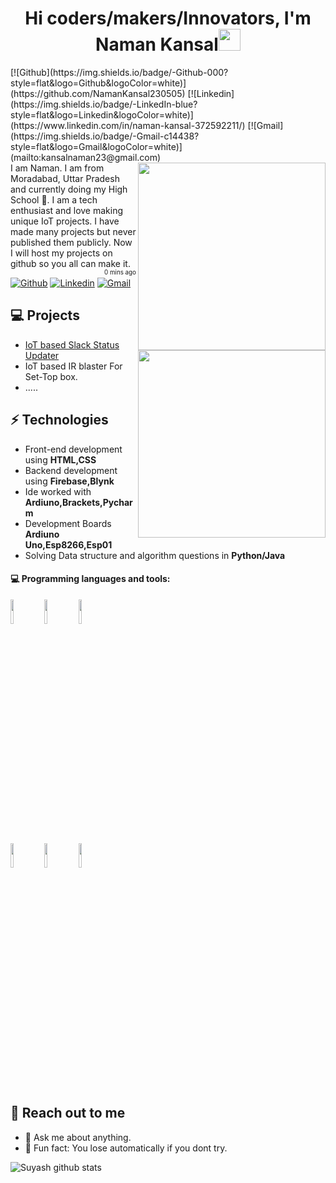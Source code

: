 <h1 align="center">Hi coders/makers/Innovators, I'm Naman Kansal<img src="https://media.giphy.com/media/hvRJCLFzcasrR4ia7z/giphy.gif" width="35"></h1>
[![Github](https://img.shields.io/badge/-Github-000?style=flat&logo=Github&logoColor=white)](https://github.com/NamanKansal230505)
[![Linkedin](https://img.shields.io/badge/-LinkedIn-blue?style=flat&logo=Linkedin&logoColor=white)](https://www.linkedin.com/in/naman-kansal-372592211/)
[![Gmail](https://img.shields.io/badge/-Gmail-c14438?style=flat&logo=Gmail&logoColor=white)](mailto:kansalnaman23@gmail.com)

<div class='container2'>
        <div class="left">
            <img align='right' src='https://images.squarespace-cdn.com/content/v1/5c78d4cffb22a54fe99b0689/1567147872947-3EZ6IREQBWW0516CSH01/iot.gif' class='iconDetails' width="300">
        </div>  
    <div   class="right" >
    I am Naman. I am from Moradabad, Uttar Pradesh and currently doing my High School 🏫. I am a tech enthusiast and love making unique IoT projects. I have made many projects but never published them publicly. Now I will host my projects on github so you all can make it.
    <div style="font-size:.7em;width:160px;float:left;"></div>
    <div style="float:right;font-size:.7em">0 mins ago</div>
    </div>
</div>
<img align='right' src='https://images.squarespace-cdn.com/content/v1/5c78d4cffb22a54fe99b0689/1567147872947-3EZ6IREQBWW0516CSH01/iot.gif' width="300">

[![Github](https://img.shields.io/badge/-Github-000?style=flat&logo=Github&logoColor=white)](https://github.com/NamanKansal230505)
[![Linkedin](https://img.shields.io/badge/-LinkedIn-blue?style=flat&logo=Linkedin&logoColor=white)](https://www.linkedin.com/in/naman-kansal-372592211/)
[![Gmail](https://img.shields.io/badge/-Gmail-c14438?style=flat&logo=Gmail&logoColor=white)](mailto:kansalnaman23@gmail.com)




## 💻 Projects
* <a href="https://github.com/NamanKansal230505/IoT-slack-status" >IoT based Slack Status Updater</a>
* IoT based IR blaster For Set-Top box.
* .....
## ⚡ Technologies 
- Front-end development using **HTML,CSS**
- Backend development using **Firebase,Blynk**
- Ide worked with **Ardiuno,Brackets,Pycharm**
- Development Boards **Ardiuno Uno,Esp8266,Esp01**
- Solving Data structure and algorithm questions in **Python/Java**

#### :computer: Programming languages and tools: 
<p>

<code><img width="10%" src="https://www.vectorlogo.zone/logos/java/java-ar21.svg"></code>
<code><img width="10%" src="https://www.vectorlogo.zone/logos/python/python-ar21.svg"></code>
<code><img width="10%" src="https://www.vectorlogo.zone/logos/firebase/firebase-ar21.svg"></code><br>
<code><img width="10%" src="https://www.vectorlogo.zone/logos/arduino/arduino-ar21.svg"></code>
<code><img width="10%" src="https://www.vectorlogo.zone/logos/w3_html5/w3_html5-ar21.svg"></code>
<code><img width="10%" src="https://www.vectorlogo.zone/logos/w3_css/w3_css-ar21.svg"></code>


</p>

## 👋 Reach out to me 
- 💬 Ask me about anything.
- 💎 Fun fact: You lose automatically if you dont try.

![Suyash github stats](https://github-readme-stats.vercel.app/api?username=NamanKansal230505&hide=["issues"]&show_icons=true)
